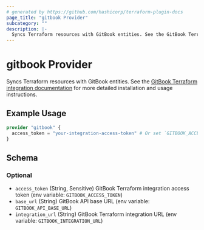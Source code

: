 ```yaml
---
# generated by https://github.com/hashicorp/terraform-plugin-docs
page_title: "gitbook Provider"
subcategory: ""
description: |-
  Syncs Terraform resources with GitBook entities. See the GitBook Terraform integration documentation https://docs.gitbook.com/product-tour/integrations/terraform for more detailed installation and usage instructions.
---
```


# gitbook Provider

Syncs Terraform resources with GitBook entities. See the [GitBook Terraform integration documentation](https://docs.gitbook.com/product-tour/integrations/terraform) for more detailed installation and usage instructions.

## Example Usage

```terraform
provider "gitbook" {
  access_token = "your-integration-access-token" # Or set `GITBOOK_ACCESS_TOKEN` env variable
}
```

<!-- schema generated by tfplugindocs -->
## Schema

### Optional

- `access_token` (String, Sensitive) GitBook Terraform integration access token (env variable: `GITBOOK_ACCESS_TOKEN`)
- `base_url` (String) GitBook API base URL (env variable: `GITBOOK_API_BASE_URL`)
- `integration_url` (String) GitBook Terraform integration URL (env variable: `GITBOOK_INTEGRATION_URL`)
